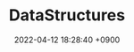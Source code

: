 ---
layout  : category
title   : DataStructures
summary : 
date    : 2022-04-12 18:28:40 +0900
updated : 2022-04-12 20:55:09 +0900
tag     : datastructures
toc     : true
public  : true
parent  : [[/index]]
latex   : false
---